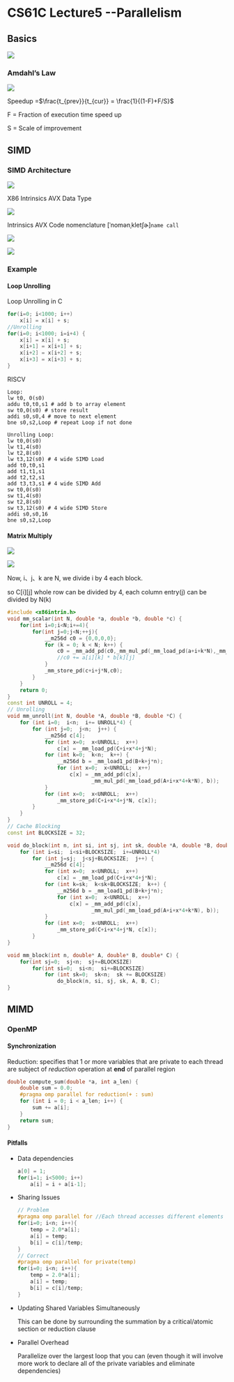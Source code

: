 # CS61C Lecture5 --Parallelism

## Basics

![](https://raw.githubusercontent.com/zxc2012/image/main/20220428200039.png)

### Amdahl’s Law

![](https://raw.githubusercontent.com/zxc2012/image/main/20220428200528.png)

Speedup =$\frac{t_{prev}}{t_{cur}} = \frac{1}{(1-F)+F/S}$

F = Fraction of execution time speed up

S = Scale of improvement

## SIMD

### SIMD Architecture

![](https://raw.githubusercontent.com/zxc2012/image/main/20220505211439.png)

X86 Intrinsics AVX Data Type

![](https://raw.githubusercontent.com/zxc2012/image/main/20220505211808.png)

Intrinsics AVX Code nomenclature [ˈnomənˌkletʃɚ]`name call`

![](https://raw.githubusercontent.com/zxc2012/image/main/20220505212039.png)

![](https://raw.githubusercontent.com/zxc2012/image/main/20220505212550.png)

### Example

#### Loop Unrolling

Loop Unrolling in C
```cpp
for(i=0; i<1000; i++)
    x[i] = x[i] + s;
//Unrolling
for(i=0; i<1000; i=i+4) {
    x[i] = x[i] + s;
    x[i+1] = x[i+1] + s;
    x[i+2] = x[i+2] + s;
    x[i+3] = x[i+3] + s;
}
```

RISCV
```armasm
Loop:
lw t0, 0(s0)
addu t0,t0,s1 # add b to array element
sw t0,0(s0) # store result
addi s0,s0,4 # move to next element
bne s0,s2,Loop # repeat Loop if not done

Unrolling Loop:
lw t0,0(s0)
lw t1,4(s0)
lw t2,8(s0)
lw t3,12(s0) # 4 wide SIMD Load
add t0,t0,s1
add t1,t1,s1
add t2,t2,s1
add t3,t3,s1 # 4 wide SIMD Add
sw t0,0(s0)
sw t1,4(s0)
sw t2,8(s0)
sw t3,12(s0) # 4 wide SIMD Store
addi s0,s0,16
bne s0,s2,Loop
```

#### Matrix Multiply

![](https://raw.githubusercontent.com/zxc2012/image/main/20220505213302.png)

![](https://raw.githubusercontent.com/zxc2012/image/main/20220505214347.png)

Now, i、j、k are N, we divide i by 4 each block.

so C[i][j] whole row can be divided by 4, each column entry(j) can be divided by N(k)

```cpp
#include <x86intrin.h>
void mm_scalar(int N, double *a, double *b, double *c) {
    for(int i=0;i<N;i+=4){
        for(int j=0;j<N;++j){
            __m256d c0 = {0,0,0,0};
            for (k = 0; k < N; k++) {
                c0 = _mm_add_pd(c0,_mm_mul_pd(_mm_load_pd(a+i+k*N),_mm_load1_pd(b+k+j*N)))
                //c0 += a[i][k] * b[k][j]
            }
            _mm_store_pd(c+i+j*N,c0);
        }
    }
    return 0;
}
const int UNROLL = 4;
// Unrolling
void mm_unroll(int N, double *A, double *B, double *C) {
    for (int i=0;  i<n;  i+= UNROLL*4) {
        for (int j=0;  j<n;  j++) {
            __m256d c[4];
            for (int x=0;  x<UNROLL;  x++)
                c[x] = _mm_load_pd(C+i+x*4+j*N);
            for (int k=0;  k<n;  k++) {
                __m256d b = _mm_load1_pd(B+k+j*n);
                for (int x=0;  x<UNROLL;  x++)
                    c[x] = _mm_add_pd(c[x],
                           _mm_mul_pd(_mm_load_pd(A+i+x*4+k*N), b));
            }
            for (int x=0;  x<UNROLL;  x++) 
                _mm_store_pd(C+i+x*4+j*N, c[x]);     
        }
    }
}
// Cache Blocking
const int BLOCKSIZE = 32;

void do_block(int n, int si, int sj, int sk, double *A, double *B, double *C) {
    for (int i=si;  i<si+BLOCKSIZE;  i+=UNROLL*4)
        for (int j=sj;  j<sj+BLOCKSIZE;  j++) {
            __m256d c[4];
            for (int x=0;  x<UNROLL;  x++)
                c[x] = _mm_load_pd(C+i+x*4+j*N);
            for (int k=sk;  k<sk+BLOCKSIZE;  k++) {
                __m256d b = _mm_load1_pd(B+k+j*n);
                for (int x=0;  x<UNROLL;  x++)
                    c[x] = _mm_add_pd(c[x],
                           _mm_mul_pd(_mm_load_pd(A+i+x*4+k*N), b));
            }
            for (int x=0;  x<UNROLL;  x++) 
                _mm_store_pd(C+i+x*4+j*N, c[x]); 
        }
}

void mm_block(int n, double* A, double* B, double* C) {
    for(int sj=0;  sj<n;  sj+=BLOCKSIZE) 
        for(int si=0;  si<n;  si+=BLOCKSIZE)
            for (int sk=0;  sk<n;  sk += BLOCKSIZE)
                do_block(n, si, sj, sk, A, B, C);
}

```

## MIMD

### OpenMP
#### Synchronization

Reduction: specifies that 1 or more variables that are private to each thread are subject of *reduction* operation at **end** of parallel region

```cpp
double compute_sum(double *a, int a_len) {
    double sum = 0.0;
    #pragma omp parallel for reduction(+ : sum)
    for (int i = 0; i < a_len; i++) {
        sum += a[i];
    }
    return sum;
}
```

#### Pitfalls

- Data dependencies
    ```cpp
    a[0] = 1;
    for(i=1; i<5000; i++)
        a[i] = i + a[i-1];
    ```
- Sharing Issues
    ```cpp
    // Problem
    #pragma omp parallel for //Each thread accesses different elements of a, b,and c, but the same temp
    for(i=0; i<n; i++){
        temp = 2.0*a[i];
        a[i] = temp;
        b[i] = c[i]/temp;
    } 
    // Correct
    #pragma omp parallel for private(temp)
    for(i=0; i<n; i++){
        temp = 2.0*a[i];
        a[i] = temp;
        b[i] = c[i]/temp;
    }
    ```
- Updating Shared Variables Simultaneously 

    This can be done by surrounding the summation by a critical/atomic section or reduction clause

- Parallel Overhead

    Parallelize over the largest loop that you can (even though it will involve more work to declare all of the private variables and eliminate dependencies)